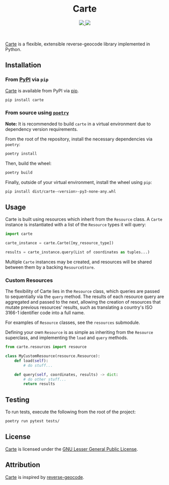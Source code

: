 <div align="center">
  <h1>Carte</h1>
  <a href=https://github.com/fourpeaksstudios/carte/releases/latest>
    <img src=https://img.shields.io/github/v/release/fourpeaksstudios/carte?style=flat-square>
  </a>
  <a href=https://github.com/fourpeaksstudios/carte/blob/master/LICENSE>
    <img src=https://img.shields.io/github/license/fourpeaksstudios/carte?style=flat-square>
  </a>
  <br>
  <br>
  <br>
</div>

[Carte](https://github.com/fourpeaksstudios/carte) is a flexible, extensible reverse-geocode library implemented in Python.

## Installation

### From [PyPI](https://pypi.org/) via `pip`

[Carte](https://github.com/fourpeaksstudios/carte) is available from PyPI via [pip](https://pypi.org/project/carte/).

```sh
pip install carte
```

### From source using [`poetry`](https://github.com/sdispater/poetry)

__Note:__ It is recommended to build `carte` in a virtual environment due to dependency version requirements.

From the root of the repository, install the necessary dependencies via `poetry`:

```sh
poetry install
```

Then, build the wheel:

```sh
poetry build
```

Finally, outside of your virtual environment, install the wheel using `pip`:

```sh
pip install dist/carte-<version>-py3-none-any.whl
```

## Usage

Carte is built using resources which inherit from the `Resource` class. A `Carte` instance is instantiated with a list of the `Resource` types it will query:

```python
import carte

carte_instance = carte.Carte([my_resource_type])

results = carte_instance.query(List of coordinates as tuples...)
```

Multiple `Carte` instances may be created, and resources will be shared between them by a backing `ResourceStore`.

### Custom Resources

The flexibility of Carte lies in the `Resource` class, which queries are passed to sequentially via the `query` method. The results of each resource query are aggregated and passed to the next, allowing the creation of resources that mutate previous resources' results, such as translating a country's ISO 3166-1 identifier code into a full name.

For examples of `Resource` classes, see the `resources` submodule.

Defining your own `Resource` is as simple as inheriting from the `Resource` superclass, and implementing the `load` and `query` methods.

```python
from carte.resources import resource

class MyCustomResource(resource.Resource):
    def load(self):
        # do stuff...

    def query(self, coordinates, results) -> dict:
        # do other stuff...
        return results
```

## Testing

To run tests, execute the following from the root of the project:

```sh
poetry run pytest tests/
```

## License

[Carte](https://github.com/fourpeaksstudios/carte) is licensed under the [GNU Lesser General Public License](https://github.com/fourpeaksstudios/carte/blob/master/LICENSE).

## Attribution

[Carte](https://github.com/fourpeaksstudios/carte) is inspired by [reverse-geocode](https://bitbucket.org/richardpenman/reverse_geocode).
